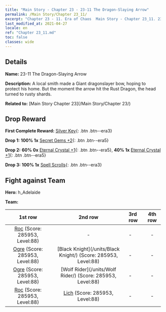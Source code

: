 ```yaml
---
title: "Main Story - Chapter 23 - 23-11 The Dragon-Slaying Arrow"
permalink: /Main Story/Chapter 23_11/
excerpt: "Chapter 23 - 11. Era of Chaos  Main Story - Chapter 23_11. 23-11 The Dragon-Slaying Arrow"
last_modified_at: 2021-04-27
locale: en
ref: "Chapter 23_11.md"
toc: false
classes: wide
---
```


## Details

 **Name:** 23-11 The Dragon-Slaying Arrow

 **Description:** A local smith made a Giant dragonslayer bow, hoping to protect his home. But the moment the arrow hit the Rust Dragon, the head turned to rusty shards.

 **Related to:** [Main Story Chapter 23](/Main Story/Chapter 23/)

## Drop Reward

 **First Complete Reward:** [Silver Key](/Items/con_693/){: .btn .btn--era3}

 **Drop 1:** **100% 1x** [Secret Gems +2](/Items/mat_79/){: .btn .btn--era5}

 **Drop 2:** **60% 0x** [Eternal Crystal +1](/Items/mat_73/){: .btn .btn--era5}, **40% 1x** [Eternal Crystal +1](/Items/mat_73/){: .btn .btn--era5}

 **Drop 3:** **100% 1x** [Spell Scrolls](/Items/con_694/){: .btn .btn--era3}


## Fight against Team
 **Hero:** h_Adelaide

 **Team:**


  | 1st row | 2nd row | 3rd row | 4th row |
  |:----:|:----:|:----|:----:|
  | [Roc](/units/Roc/) (Score: 285953, Level:88)  | - | - | - |
  | [Ogre](/units/Ogre/) (Score: 285953, Level:88)  | [Black Knight](/units/Black Knight/) (Score: 285953, Level:88)  | - | - |
  | [Ogre](/units/Ogre/) (Score: 285953, Level:88)  | [Wolf Rider](/units/Wolf Rider/) (Score: 285953, Level:88)  | - | - |
  | [Roc](/units/Roc/) (Score: 285953, Level:88)  | [Lich](/units/Lich/) (Score: 285953, Level:88)  | - | - |


